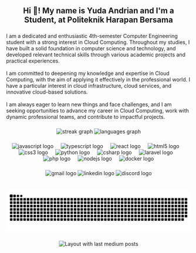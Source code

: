 <h2 align="center">Hi 👋! My name is Yuda Andrian and I'm a Student, at Politeknik Harapan Bersama</h2>

###

<p align="left">I am a dedicated and enthusiastic 4th-semester Computer Engineering student with a strong interest in Cloud Computing. Throughout my studies, I have built a solid foundation in computer science and technology, and developed relevant technical skills through various academic projects and practical experiences.<br><br>I am committed to deepening my knowledge and expertise in Cloud Computing, with the aim of applying it effectively in the professional world. I have a particular interest in cloud infrastructure, cloud services, and innovative cloud-based solutions.<br><br>I am always eager to learn new things and face challenges, and I am seeking opportunities to advance my career in Cloud Computing, work with dynamic professional teams, and contribute to impactful projects.</p>

###

<div align="center">
  <picture>
    <source media="(prefers-color-scheme: dark)" srcset="https://streak-stats.demolab.com?user=Driannm&theme=dracula&hide_border=true&border_radius=5&locale=en&mode=daily" />
    <source media="(prefers-color-scheme: light)" srcset="https://streak-stats.demolab.com?user=Driannm&theme=vue&hide_border=true&border_radius=5&locale=en&mode=daily" />
    <img src="https://streak-stats.demolab.com?user=Driannm&theme=vue&hide_border=true&border_radius=5&locale=en&mode=daily" height="150" alt="streak graph" />
  </picture>

  <picture>
    <source media="(prefers-color-scheme: dark)" srcset="https://github-readme-stats.vercel.app/api/top-langs?username=Driannm&theme=dracula&hide_border=true&locale=en&hide_title=false&layout=compact&card_width=320&langs_count=6" />
    <source media="(prefers-color-scheme: light)" srcset="https://github-readme-stats.vercel.app/api/top-langs?username=Driannm&theme=vue&hide_border=true&locale=en&hide_title=false&layout=compact&card_width=320&langs_count=6" />
    <img src="https://github-readme-stats.vercel.app/api/top-langs?username=Driannm&theme=vue&hide_border=true&locale=en&hide_title=false&layout=compact&card_width=320&langs_count=6" height="150" alt="languages graph" />
  </picture>
</div>

###

<div align="center">
  <img src="https://cdn.jsdelivr.net/gh/devicons/devicon/icons/javascript/javascript-original.svg" height="30" alt="javascript logo"  />
  <img width="12" />
  <img src="https://cdn.jsdelivr.net/gh/devicons/devicon/icons/typescript/typescript-original.svg" height="30" alt="typescript logo"  />
  <img width="12" />
  <img src="https://cdn.jsdelivr.net/gh/devicons/devicon/icons/react/react-original.svg" height="30" alt="react logo"  />
  <img width="12" />
  <img src="https://cdn.jsdelivr.net/gh/devicons/devicon/icons/html5/html5-original.svg" height="30" alt="html5 logo"  />
  <img width="12" />
  <img src="https://cdn.jsdelivr.net/gh/devicons/devicon/icons/css3/css3-original.svg" height="30" alt="css3 logo"  />
  <img width="12" />
  <img src="https://cdn.jsdelivr.net/gh/devicons/devicon/icons/python/python-original.svg" height="30" alt="python logo"  />
  <img width="12" />
  <img src="https://cdn.jsdelivr.net/gh/devicons/devicon/icons/csharp/csharp-original.svg" height="30" alt="csharp logo"  />
  <img width="12" />
  <img src="https://cdn.jsdelivr.net/gh/devicons/devicon/icons/laravel/laravel-original.svg" height="30" alt="laravel logo"  />
  <img width="12" />
  <img src="https://cdn.jsdelivr.net/gh/devicons/devicon/icons/php/php-original.svg" height="30" alt="php logo"  />
  <img width="12" />
  <img src="https://cdn.jsdelivr.net/gh/devicons/devicon/icons/nodejs/nodejs-original.svg" height="30" alt="nodejs logo"  />
  <img width="12" />
  <img src="https://cdn.jsdelivr.net/gh/devicons/devicon/icons/docker/docker-original.svg" height="30" alt="docker logo"  />
</div>

###

<div align="center">
  <img src="https://raw.githubusercontent.com/maurodesouza/profile-readme-generator/master/src/assets/icons/social/gmail/default.svg" width="55" height="35" alt="gmail logo"  />
  <img src="https://raw.githubusercontent.com/maurodesouza/profile-readme-generator/master/src/assets/icons/social/linkedin/default.svg" width="55" height="35" alt="linkedin logo"  />
  <img src="https://raw.githubusercontent.com/maurodesouza/profile-readme-generator/master/src/assets/icons/social/discord/default.svg" width="55" height="35" alt="discord logo"  />
</div>

###

<br clear="both">

<picture>
  <source media="(prefers-color-scheme: dark)" srcset="https://raw.githubusercontent.com/Driannm/Driannm/output/github-snake-dark.svg" />
  <source media="(prefers-color-scheme: light)" srcset="https://raw.githubusercontent.com/Driannm/Driannm/output/github-snake.svg" />
  <img alt="github-snake" src="https://raw.githubusercontent.com/Driannm/Driannm/output/github-snake.svg" />
</picture>

###

<div align="center">
  <img src="https://github-read-medium-git-main.pahlevikun.vercel.app/latest?limit=2&username=driann.web&theme=dark" alt="Layout with last medium posts"  />
</div>

###
